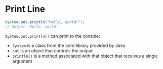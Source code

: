 # Print Line

```java
System.out.println("Hello, world!");
// Output: Hello, world!
```

`System.out.println()` can print to the console:

-   `System` is a class from the core library provided by Java
-   `out` is an object that controls the output
-   `println()` is a method associated with that object that receives a single argument